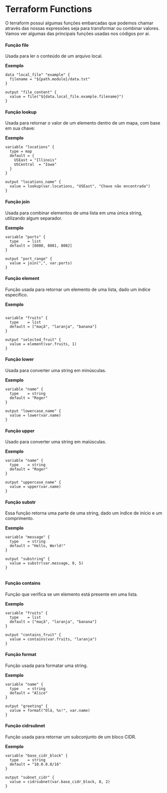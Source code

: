 # Terraform Functions

O terraform possuí algumas funções embarcadas que podemos chamar através das nossas expressões seja para transformar ou combinar valores.
Vamos ver algumas das principais funções usadas nos códigos por ai.

#### Função file

Usada para ler o conteúdo de um arquivo local.

**Exemplo**

```
data "local_file" "example" {
  filename = "${path.module}/data.txt"
}

output "file_content" {
  value = file("${data.local_file.example.filename}")
}
```

#### Função lookup

Usada para retornar o valor de um elemento dentro de um mapa, com base em sua chave:

**Exemplo**

```
variable "locations" {
  type = map
  default = {
    USEast = "Illinois"
    USCentral  = "Iowa"
  }
}

output "locations_name" {
  value = lookup(var.locations, "USEast", "Chave não encontrada")
}

```

#### Função join

Usada para combinar elementos de uma lista em uma única string, utilizando algum separador.

**Exemplo**

```
variable "ports" {
  type    = list
  default = [8080, 8081, 8082]
}

output "port_range" {
  value = join(",", var.ports)
}

```

#### Função element

Função usada para retornar um elemento de uma lista, dado um indíce específico.

**Exemplo**

```

variable "fruits" {
  type    = list
  default = ["maçã", "laranja", "banana"]
}

output "selected_fruit" {
  value = element(var.fruits, 1)
}

```

#### Função lower

Usada para converter uma string em minúsculas.

**Exemplo**

```
variable "name" {
  type    = string
  default = "Roger"
}

output "lowercase_name" {
  value = lower(var.name)
}

```

#### Função upper

Usado para converter uma string em maiúsculas.

**Exemplo**

```
variable "name" {
  type    = string
  default = "Roger"
}

output "uppercase_name" {
  value = upper(var.name)
}

```

#### Função substr

Essa função retorna uma parte de uma string, dado um índice de início e um comprimento.

**Exemplo**


```
variable "message" {
  type    = string
  default = "Hello, World!"
}

output "substring" {
  value = substr(var.message, 0, 5)
}


```

#### Função contains
Função que verifica se um elemento está presente em uma lista.


**Exemplo**

```
variable "fruits" {
  type    = list
  default = ["maçã", "laranja", "banana"]
}

output "contains_fruit" {
  value = contains(var.fruits, "laranja")
}
```

#### Função format

Função usada para formatar uma string.

**Exemplo**

```
variable "name" {
  type    = string
  default = "Alice"
}

output "greeting" {
  value = format("Olá, %s!", var.name)
}
```

#### Função cidrsubnet
Função usada para retornar um subconjunto de um bloco CIDR.

**Exemplo**

```
variable "base_cidr_block" {
  type    = string
  default = "10.0.0.0/16"
}

output "subnet_cidr" {
  value = cidrsubnet(var.base_cidr_block, 8, 2)
}


```
